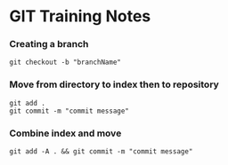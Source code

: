 # GIT Training Notes

### Creating a branch
```
git checkout -b "branchName"
```

### Move from directory to index then to repository

```
git add .
git commit -m "commit message"
```

### Combine index and move
```
git add -A . && git commit -m "commit message"
```
